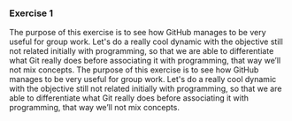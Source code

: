 ### Exercise 1

The purpose of this exercise is to see how GitHub manages to be very useful for group work. Let's do a really cool dynamic with the objective still not related initially with programming, so that we are able to differentiate what Git really does before associating it with programming, that way we’ll not mix concepts.
The purpose of this exercise is to see how GitHub manages to be very useful for group work. Let's do a really cool dynamic with the objective still not related initially with programming, so that we are able to differentiate what Git really does before associating it with programming, that way we’ll not mix concepts.

